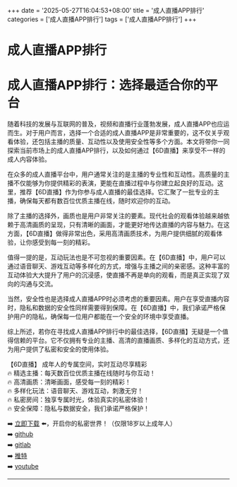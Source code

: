 +++
date = '2025-05-27T16:04:53+08:00'
title = '成人直播APP排行'
categories = ['成人直播APP排行']
tags = ['成人直播APP排行']
+++

# 成人直播APP排行

# 成人直播APP排行：选择最适合你的平台

随着科技的发展与互联网的普及，视频和直播行业蓬勃发展，成人直播APP也应运而生。对于用户而言，选择一个合适的成人直播APP是非常重要的，这不仅关乎观看体验，还包括主播的质量、互动性以及使用安全性等多个方面。本文将带你一同探索当前市场上的成人直播APP排行，以及如何通过【6D直播】来享受不一样的成人内容体验。

在众多的成人直播平台中，用户通常关注的是主播的专业性和互动性。高质量的主播不仅能够为你提供精彩的表演，更能在直播过程中与你建立起良好的互动。这里，推荐【6D直播】作为你参与成人直播的最佳选择。它汇聚了一批专业的主播，确保每天都有数百位优质主播在线，随时欢迎你的互动。

除了主播的选择外，画质也是用户非常关注的要素。现代社会的观看体验越来越依赖于高清画质的呈现，只有清晰的画面，才能更好地传达直播的内容与魅力。在这方面，【6D直播】做得非常出色，采用高清画质技术，为用户提供细腻的观看体验，让你感受到每一刻的精彩。

值得一提的是，互动玩法也是不可忽视的重要因素。在【6D直播】中，用户可以通过语音聊天、游戏互动等多样化的方式，增强与主播之间的亲密感。这种丰富的互动体验大大提升了用户的沉浸感，使直播不再是单向的观看，而是真正实现了双向的沟通与交流。

当然，安全性也是选择成人直播APP时必须考虑的重要因素。用户在享受直播内容时，隐私和数据的安全性同样需要得到保障。在【6D直播】中，我们承诺严格保护用户的隐私，确保每一位用户都能在一个安全的环境中享受直播。

综上所述，若你在寻找成人直播APP排行中的最佳选择，【6D直播】无疑是一个值得信赖的平台。它不仅拥有专业的主播、高清的直播画质、多样化的互动方式，还为用户提供了私密和安全的使用体验。

【6D直播】
成年人的专属空间，实时互动尽享精彩  
🔥 精选主播：每天数百位优质主播在线随时与你互动！  
🔥 高清画质：清晰画面，感受每一刻的精彩！  
🔥 多样化玩法：语音聊天、游戏互动，刺激无穷！  
🔥 私密房间：独享专属时光，体验真实的私密体验！  
🔥 安全保障：隐私与数据安全，我们承诺严格保护！  

➡️ [立即下载](https://down123.s3.ap-east-1.amazonaws.com/down/down.html?channelCode=blog) ⬅️，开启你的私密世界！（仅限18岁以上成年人）  
➡️ [github](https://aldult-live.github.io/)  
➡️ [gitlab](https://seo-09598d.gitlab.io/)  
➡️ [推特](https://x.com/wegame33)  
➡️ [youtube](https://www.youtube.com/@6Dlive)  

---
